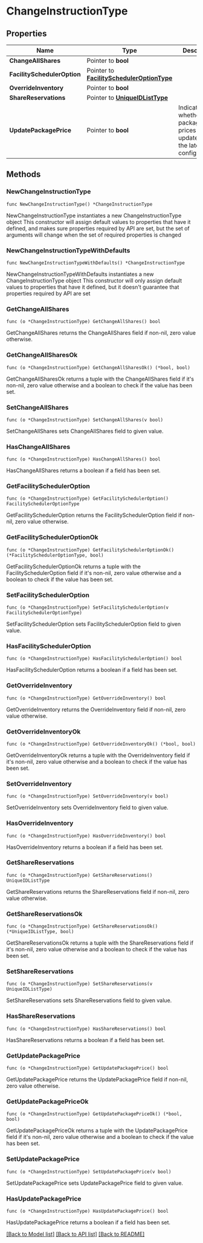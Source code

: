# ChangeInstructionType

## Properties

Name | Type | Description | Notes
------------ | ------------- | ------------- | -------------
**ChangeAllShares** | Pointer to **bool** |  | [optional] 
**FacilitySchedulerOption** | Pointer to [**FacilitySchedulerOptionType**](FacilitySchedulerOptionType.md) |  | [optional] 
**OverrideInventory** | Pointer to **bool** |  | [optional] 
**ShareReservations** | Pointer to [**UniqueIDListType**](UniqueIDListType.md) |  | [optional] 
**UpdatePackagePrice** | Pointer to **bool** | Indicates whether package prices will be updated with the latest configurations. | [optional] 

## Methods

### NewChangeInstructionType

`func NewChangeInstructionType() *ChangeInstructionType`

NewChangeInstructionType instantiates a new ChangeInstructionType object
This constructor will assign default values to properties that have it defined,
and makes sure properties required by API are set, but the set of arguments
will change when the set of required properties is changed

### NewChangeInstructionTypeWithDefaults

`func NewChangeInstructionTypeWithDefaults() *ChangeInstructionType`

NewChangeInstructionTypeWithDefaults instantiates a new ChangeInstructionType object
This constructor will only assign default values to properties that have it defined,
but it doesn't guarantee that properties required by API are set

### GetChangeAllShares

`func (o *ChangeInstructionType) GetChangeAllShares() bool`

GetChangeAllShares returns the ChangeAllShares field if non-nil, zero value otherwise.

### GetChangeAllSharesOk

`func (o *ChangeInstructionType) GetChangeAllSharesOk() (*bool, bool)`

GetChangeAllSharesOk returns a tuple with the ChangeAllShares field if it's non-nil, zero value otherwise
and a boolean to check if the value has been set.

### SetChangeAllShares

`func (o *ChangeInstructionType) SetChangeAllShares(v bool)`

SetChangeAllShares sets ChangeAllShares field to given value.

### HasChangeAllShares

`func (o *ChangeInstructionType) HasChangeAllShares() bool`

HasChangeAllShares returns a boolean if a field has been set.

### GetFacilitySchedulerOption

`func (o *ChangeInstructionType) GetFacilitySchedulerOption() FacilitySchedulerOptionType`

GetFacilitySchedulerOption returns the FacilitySchedulerOption field if non-nil, zero value otherwise.

### GetFacilitySchedulerOptionOk

`func (o *ChangeInstructionType) GetFacilitySchedulerOptionOk() (*FacilitySchedulerOptionType, bool)`

GetFacilitySchedulerOptionOk returns a tuple with the FacilitySchedulerOption field if it's non-nil, zero value otherwise
and a boolean to check if the value has been set.

### SetFacilitySchedulerOption

`func (o *ChangeInstructionType) SetFacilitySchedulerOption(v FacilitySchedulerOptionType)`

SetFacilitySchedulerOption sets FacilitySchedulerOption field to given value.

### HasFacilitySchedulerOption

`func (o *ChangeInstructionType) HasFacilitySchedulerOption() bool`

HasFacilitySchedulerOption returns a boolean if a field has been set.

### GetOverrideInventory

`func (o *ChangeInstructionType) GetOverrideInventory() bool`

GetOverrideInventory returns the OverrideInventory field if non-nil, zero value otherwise.

### GetOverrideInventoryOk

`func (o *ChangeInstructionType) GetOverrideInventoryOk() (*bool, bool)`

GetOverrideInventoryOk returns a tuple with the OverrideInventory field if it's non-nil, zero value otherwise
and a boolean to check if the value has been set.

### SetOverrideInventory

`func (o *ChangeInstructionType) SetOverrideInventory(v bool)`

SetOverrideInventory sets OverrideInventory field to given value.

### HasOverrideInventory

`func (o *ChangeInstructionType) HasOverrideInventory() bool`

HasOverrideInventory returns a boolean if a field has been set.

### GetShareReservations

`func (o *ChangeInstructionType) GetShareReservations() UniqueIDListType`

GetShareReservations returns the ShareReservations field if non-nil, zero value otherwise.

### GetShareReservationsOk

`func (o *ChangeInstructionType) GetShareReservationsOk() (*UniqueIDListType, bool)`

GetShareReservationsOk returns a tuple with the ShareReservations field if it's non-nil, zero value otherwise
and a boolean to check if the value has been set.

### SetShareReservations

`func (o *ChangeInstructionType) SetShareReservations(v UniqueIDListType)`

SetShareReservations sets ShareReservations field to given value.

### HasShareReservations

`func (o *ChangeInstructionType) HasShareReservations() bool`

HasShareReservations returns a boolean if a field has been set.

### GetUpdatePackagePrice

`func (o *ChangeInstructionType) GetUpdatePackagePrice() bool`

GetUpdatePackagePrice returns the UpdatePackagePrice field if non-nil, zero value otherwise.

### GetUpdatePackagePriceOk

`func (o *ChangeInstructionType) GetUpdatePackagePriceOk() (*bool, bool)`

GetUpdatePackagePriceOk returns a tuple with the UpdatePackagePrice field if it's non-nil, zero value otherwise
and a boolean to check if the value has been set.

### SetUpdatePackagePrice

`func (o *ChangeInstructionType) SetUpdatePackagePrice(v bool)`

SetUpdatePackagePrice sets UpdatePackagePrice field to given value.

### HasUpdatePackagePrice

`func (o *ChangeInstructionType) HasUpdatePackagePrice() bool`

HasUpdatePackagePrice returns a boolean if a field has been set.


[[Back to Model list]](../README.md#documentation-for-models) [[Back to API list]](../README.md#documentation-for-api-endpoints) [[Back to README]](../README.md)


